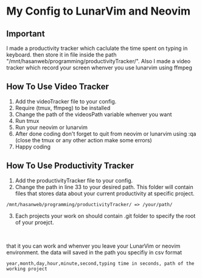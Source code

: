 # My Config to LunarVim and Neovim


## Important
I made a productivity tracker which caclulate the time spent on typing in keyboard.
then store it in file inside the path "/mnt/hasanweb/programming/productivityTracker/".
Also I made a video tracker which record your screen whenver you use lunarvim using ffmpeg 


## How To Use Video Tracker
1. Add the videoTracker file to your config.
2. Require (tmux, ffmpeg) to be installed
3. Change the path of the videosPath variable whenver you want
4. Run tmux
5. Run your neovim or lunarvim
6. After done coding don't forget to quit from neovim or lunarvim using :qa (close the tmux or any other action make some errors)
7. Happy coding

## How To Use Productivity Tracker
1. Add the productivityTracker file to your config.
2. Change the path in line 33 to your desired path. This folder will contain files that stores data about your 
current productivity at specific project.
```
/mnt/hasanweb/programming/productivityTracker/ => /your/path/
```
3. Each projects your work on should contain .git folder to specify the root of your proejct.
<br />

that it you can work and whenver you leave your LunarVim or neovim environment. the data will saved
in the path you specifiy in csv format
```
year,month,day,hour,minute,second,typing time in seconds, path of the working project
```
